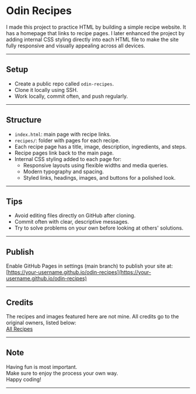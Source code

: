 # Odin Recipes

I made this project to practice HTML by building a simple recipe website. It has a homepage that links to recipe pages. I later enhanced the project by adding internal CSS styling directly into each HTML file to make the site fully responsive and visually appealing across all devices.

---

## Setup

- Create a public repo called `odin-recipes`.
- Clone it locally using SSH.
- Work locally, commit often, and push regularly.

---

## Structure

- `index.html`: main page with recipe links.
- `recipes/`: folder with pages for each recipe.
- Each recipe page has a title, image, description, ingredients, and steps.
- Recipe pages link back to the main page.
- Internal CSS styling added to each page for:
  - Responsive layouts using flexible widths and media queries.
  - Modern typography and spacing.
  - Styled links, headings, images, and buttons for a polished look.

---

## Tips

- Avoid editing files directly on GitHub after cloning.
- Commit often with clear, descriptive messages.
- Try to solve problems on your own before looking at others' solutions.

---

## Publish

Enable GitHub Pages in settings (main branch) to publish your site at:  
[https://your-username.github.io/odin-recipes](https://your-username.github.io/odin-recipes)

---

## Credits

The recipes and images featured here are not mine. All credits go to the original owners, listed below:  
[All Recipes](https://www.allrecipes.com)

---

## Note

Having fun is most important.  
Make sure to enjoy the process your own way.  
Happy coding!

---
